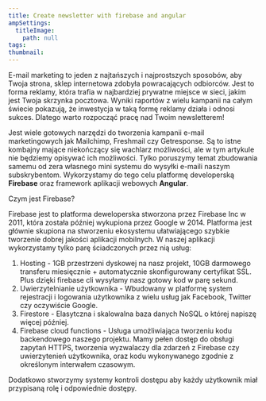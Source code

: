 ```yaml
---
title: Create newsletter with firebase and angular
ampSettings:
  titleImage:
    path: null
tags:
thumbnail:
---
```


E-mail marketing to jeden z najtańszych i najprostszych sposobów, aby Twoja strona, sklep internetowa zdobyła powracających odbiorców. Jest to forma reklamy, która trafia w najbardziej prywatne miejsce w sieci, jakim jest Twoja skrzynka pocztowa. Wyniki raportów z wielu kampanii na całym świecie pokazują, że inwestycja w taką formę reklamy działa i odnosi sukces. Dlatego warto rozpocząć pracę nad Twoim newsletterem!

Jest wiele gotowych narzędzi do tworzenia kampanii e-mail marketingowych jak Mailchimp, Freshmail czy Getresponse. Są to istne kombajny mające niekończący się wachlarz możliwości, ale w tym artykule nie będziemy opisywać ich możliwości. Tylko poruszymy temat zbudowania samemu od zera własnego mini systemu do wysyłki e-maili naszym subskrybentom. Wykorzystamy do tego celu platformę developerską **Firebase** oraz framework aplikacji webowych **Angular**.

Czym jest Firebase?

Firebase jest to platforma deweloperska stworzona przez Firebase Inc w 2011, która została później wykupiona przez Google w 2014. Platforma jest głównie skupiona na stworzeniu ekosystemu ułatwiającego szybkie tworzenie dobrej jakości aplikacji mobilnych. W naszej aplikacji wykorzystamy tylko parę ściadczonych przez nią usług:

1. Hosting - 1GB przestrzeni dyskowej na nasz projekt, 10GB darmowego transferu miesięcznie + automatycznie skonfigurowany certyfikat SSL. Plus dzięki firebase cli wysyłamy nasz gotowy kod w parę sekund.
2. Uwierzytelnianie użytkownika - Wbudowany w platformę system rejestracji i logowania użytkownika z wielu usług jak Facebook, Twitter czy oczywiście Google.
3. Firestore - Elasytczna i skalowalna baza danych NoSQL o której napiszę więcej później.
4. Firebase cloud functions - Usługa umożliwiająca tworzeniu kodu backendowego naszego projektu. Mamy pełen dostęp do obsługi zapytań HTTPS, tworzenia wyzwalaczy dla zdarzeń z Firebase czy uwierzytenień użytkownika, oraz kodu wykonywanego zgodnie z określonym interwałem czasowym.



Dodatkowo stworzymy systemy kontroli dostępu aby każdy użytkownik miał przypisaną rolę i odpowiednie dostępy.